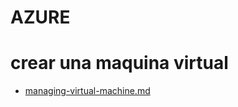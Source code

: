 # AZURE
# crear una maquina virtual
- <a href="https://github.com/GabrielBrufau/Azure.__GB__/blob/master/managing-virtual-machine.md" >managing-virtual-machine.md</a>





